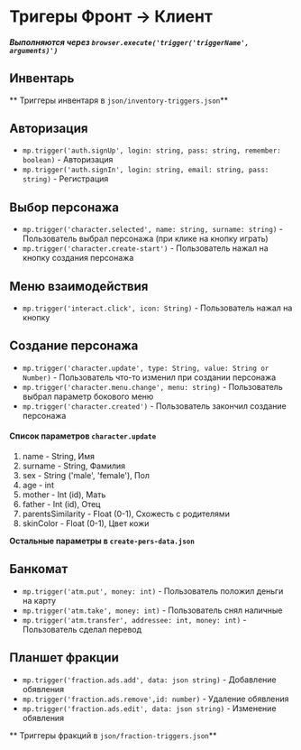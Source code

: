 # Тригеры **Фронт -> Клиент**

##### Выполняются через `browser.execute('trigger('triggerName', arguments)')`

## Инвентарь

** Триггеры инвентаря в `json/inventory-triggers.json`**

## Авторизация

- `mp.trigger('auth.signUp', login: string, pass: string, remember: boolean)` - Авторизация
- `mp.trigger('auth.signIn', login: string, email: string, pass: string)` - Регистрация

## Выбор персонажа

- `mp.trigger('character.selected', name: string, surname: string)` - Пользователь выбрал персонажа (при клике на кнопку играть)
- `mp.trigger('character.create-start')` - Пользователь нажал на кнопку создания персонажа

## Меню взаимодействия

- `mp.trigger('interact.click', icon: String)` - Пользователь нажал на кнопку

## Создание персонажа

- `mp.trigger('character.update', type: String, value: String or Number)` - Пользователь что-то изменил при создании персонажа
- `mp.trigger('character.menu.change', menu: string)` - Пользователь выбрал параметр бокового меню
- `mp.trigger('character.created')` - Пользователь закончил создание персонажа

#### Список параметров `character.update`

1. name - String, Имя
2. surname - String, Фамилия
3. sex - String ('male', 'female'), Пол
4. age - int
5. mother - Int (id), Мать
6. father - Int (id), Отец
7. parentsSimilarity - Float (0-1), Схожесть с родителями
8. skinColor - Float (0-1), Цвет кожи

**Остальные параметры в `create-pers-data.json`**

## Банкомат

- `mp.trigger('atm.put', money: int)` - Пользователь положил деньги на карту
- `mp.trigger('atm.take', money: int)` - Пользователь снял наличные
- `mp.trigger('atm.transfer', addressee: int, money: int)` - Пользователь сделал перевод

## Планшет фракции

- `mp.trigger('fraction.ads.add', data: json string)` - Добавление обявления
- `mp.trigger('fraction.ads.remove',id: number)` - Удаление обявления
- `mp.trigger('fraction.ads.edit', data: json string)` - Изменение обявления

** Триггеры фракций в `json/fraction-triggers.json`**

